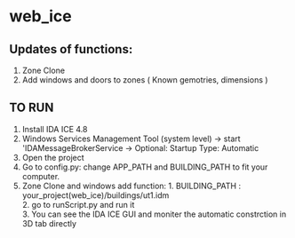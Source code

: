 # web_ice

## Updates of functions:
1. Zone Clone
2. Add windows and doors to zones ( Known gemotries, dimensions )

## TO RUN
1. Install IDA ICE 4.8 
2. Windows Services Management Tool (system level)  -> start 'IDAMessageBrokerService -> Optional: Startup Type: Automatic
3. Open the project
4. Go to config.py: change APP_PATH and BUILDING_PATH to fit your computer. 
5. Zone Clone and windows add function: 1. BUILDING_PATH : your_project(web_ice)/buildings/ut1.idm  
                                        2. go to runScript.py and run it  
                                        3. You can see the IDA ICE GUI and moniter the automatic constrction in 3D tab directly  
